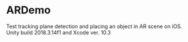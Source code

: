 # ARDemo

Test tracking plane detection and placing an object in AR scene on iOS. </br>
Unity build 2018.3.14f1 and Xcode ver. 10.3

